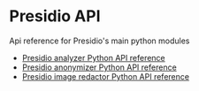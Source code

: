 # Presidio API

Api reference for Presidio's main python modules

- [Presidio analyzer Python API reference](api/analyzer_python.md)
- [Presidio anonymizer Python API reference](api/anonymizer_python.md)
- [Presidio image redactor Python API reference](api/image_redactor_python.md)
